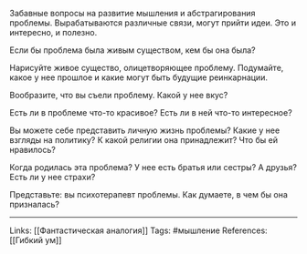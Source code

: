 Забавные вопросы на развитие мышления и абстрагирования проблемы. Вырабатываются различные связи, могут прийти идеи. Это и интересно, и полезно.

Если бы проблема была живым существом, кем бы она была? 

Нарисуйте живое существо, олицетворяющее проблему. Подумайте, какое у нее прошлое и какие могут быть будущие реинкарнации. 

Вообразите, что вы съели проблему. Какой у нее вкус? 

Есть ли в проблеме что-то красивое? Есть ли в ней что-то интересное? 

Вы можете себе представить личную жизнь проблемы? Какие у нее взгляды на политику? К какой религии она принадлежит? Что бы ей нравилось? 

Когда родилась эта проблема? У нее есть братья или сестры? А друзья? Есть ли у нее страхи? 

Представьте: вы психотерапевт проблемы. Как думаете, в чем бы она призналась?
___
Links: [[Фантастическая аналогия]]
Tags: #мышление 
References: [[Гибкий ум]]